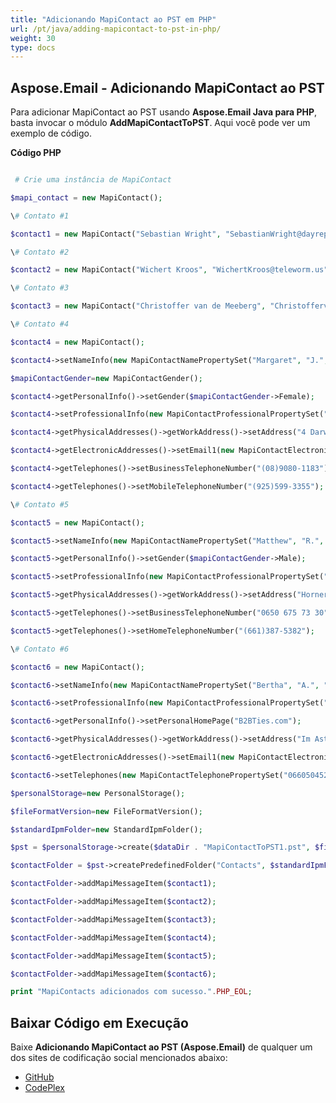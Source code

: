 ```yaml
---
title: "Adicionando MapiContact ao PST em PHP"
url: /pt/java/adding-mapicontact-to-pst-in-php/
weight: 30
type: docs
---
```


## **Aspose.Email - Adicionando MapiContact ao PST**
Para adicionar MapiContact ao PST usando **Aspose.Email Java para PHP**, basta invocar o módulo **AddMapiContactToPST**. Aqui você pode ver um exemplo de código.

**Código PHP**

``` php

 # Crie uma instância de MapiContact

$mapi_contact = new MapiContact();

\# Contato #1

$contact1 = new MapiContact("Sebastian Wright", "SebastianWright@dayrep.com");

\# Contato #2

$contact2 = new MapiContact("Wichert Kroos", "WichertKroos@teleworm.us", "Grade A Investment");

\# Contato #3

$contact3 = new MapiContact("Christoffer van de Meeberg", "ChristoffervandeMeeberg@teleworm.us", "Krauses Sofa Factory", "046-630-4614");

\# Contato #4

$contact4 = new MapiContact();

$contact4->setNameInfo(new MapiContactNamePropertySet("Margaret", "J.", "Tolle"));

$mapiContactGender=new MapiContactGender();

$contact4->getPersonalInfo()->setGender($mapiContactGender->Female);

$contact4->setProfessionalInfo(new MapiContactProfessionalPropertySet("Adaptaz", "Recording engineer"));

$contact4->getPhysicalAddresses()->getWorkAddress()->setAddress("4 Darwinia Loop EIGHTY MILE BEACH WA 6725");

$contact4->getElectronicAddresses()->setEmail1(new MapiContactElectronicAddress("Hisen1988", "SMTP", "MargaretJTolle@dayrep.com"));

$contact4->getTelephones()->setBusinessTelephoneNumber("(08)9080-1183");

$contact4->getTelephones()->setMobileTelephoneNumber("(925)599-3355");

\# Contato #5

$contact5 = new MapiContact();

$contact5->setNameInfo(new MapiContactNamePropertySet("Matthew", "R.", "Wilcox"));

$contact5->getPersonalInfo()->setGender($mapiContactGender->Male);

$contact5->setProfessionalInfo(new MapiContactProfessionalPropertySet("Briazz", "Psychiatric aide"));

$contact5->getPhysicalAddresses()->getWorkAddress()->setAddress("Horner Strasse 12 4421 SAASS");

$contact5->getTelephones()->setBusinessTelephoneNumber("0650 675 73 30");

$contact5->getTelephones()->setHomeTelephoneNumber("(661)387-5382");

\# Contato #6

$contact6 = new MapiContact();

$contact6->setNameInfo(new MapiContactNamePropertySet("Bertha", "A.", "Buell"));

$contact6->setProfessionalInfo(new MapiContactProfessionalPropertySet("Awthentikz", "Social work assistant"));

$contact6->getPersonalInfo()->setPersonalHomePage("B2BTies.com");

$contact6->getPhysicalAddresses()->getWorkAddress()->setAddress("Im Astenfeld 59 8580 EDELSCHROTT");

$contact6->getElectronicAddresses()->setEmail1(new MapiContactElectronicAddress("Experwas", "SMTP", "BerthaABuell@armyspy.com"));

$contact6->setTelephones(new MapiContactTelephonePropertySet("06605045265"));

$personalStorage=new PersonalStorage();

$fileFormatVersion=new FileFormatVersion();

$standardIpmFolder=new StandardIpmFolder();

$pst = $personalStorage->create($dataDir . "MapiContactToPST1.pst", $fileFormatVersion->Unicode);

$contactFolder = $pst->createPredefinedFolder("Contacts", $standardIpmFolder->Contacts);

$contactFolder->addMapiMessageItem($contact1);

$contactFolder->addMapiMessageItem($contact2);

$contactFolder->addMapiMessageItem($contact3);

$contactFolder->addMapiMessageItem($contact4);

$contactFolder->addMapiMessageItem($contact5);

$contactFolder->addMapiMessageItem($contact6);

print "MapiContacts adicionados com sucesso.".PHP_EOL;

```
## **Baixar Código em Execução**
Baixe **Adicionando MapiContact ao PST (Aspose.Email)** de qualquer um dos sites de codificação social mencionados abaixo:

- [GitHub](https://github.com/aspose-email/Aspose.Email-for-Java/blob/master/Plugins/Aspose_Email_Java_for_PHP/src/aspose/email/ProgrammingOutlook/WorkingWithOutlookPersonalStorage/AddMapiContactToPST.php)
- [CodePlex](https://asposeemailjavaphp.codeplex.com/SourceControl/latest#src/aspose/email/ProgrammingOutlook/WorkingWithOutlookPersonalStorage/AddMapiContactToPST.php)